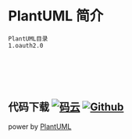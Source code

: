 # PlantUML 简介
```
PlantUML目录
1.oauth2.0




```

​    




## 代码下载 [![码云](https://img.shields.io/badge/download-码云-yellowgreen.svg)](https://gitee.com/aoheng/projects) [![Github](https://img.shields.io/badge/download-GitHub-brightgreen.svg)](https://github.com/aoheng/PlantUML)


power by  [PlantUML](https://plantuml.com/zh/)



